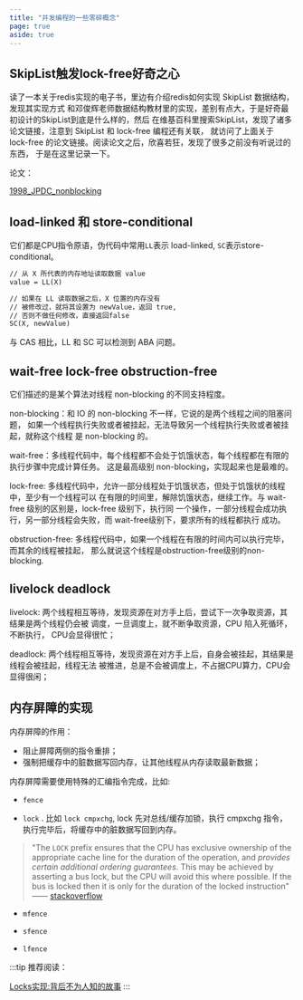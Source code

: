 ```yaml
---
title: "并发编程的一些零碎概念"
page: true
aside: true
---
```


## SkipList触发lock-free好奇之心
读了一本关于redis实现的电子书，里边有介绍redis如何实现 SkipList 数据结构，发现其实现方式
和邓俊辉老师数据结构教材里的实现，差别有点大，于是好奇最初设计的SkipList到底是什么样的，然后
在维基百科里搜索SkipList，发现了诸多论文链接，注意到 SkipList 和 lock-free 编程还有关联，
就访问了上面关于 lock-free 的论文链接。阅读论文之后，欣喜若狂，发现了很多之前没有听说过的东西，
于是在这里记录一下。

论文：

[1998_JPDC_nonblocking](https://www.cs.rochester.edu/u/scott/papers/1998_JPDC_nonblocking.pdf)

## load-linked 和 store-conditional
它们都是CPU指令原语，伪代码中常用`LL`表示 load-linked, `SC`表示store-conditional。

```txt
// 从 X 所代表的内存地址读取数据 value
value = LL(X)

// 如果在 LL 读取数据之后，X 位置的内存没有
// 被修改过，就将其设置为 newValue，返回 true,
// 否则不做任何修改，直接返回false
SC(X, newValue)
```

与 CAS 相比，LL 和 SC 可以检测到 ABA 问题。

## wait-free lock-free obstruction-free
它们描述的是某个算法对线程 non-blocking 的不同支持程度。

non-blocking：和 IO 的 non-blocking 不一样，它说的是两个线程之间的阻塞问题，
如果一个线程执行失败或者被挂起，无法导致另一个线程执行失败或者被挂起，就称这个线程
是 non-blocking 的。

wait-free：多线程代码中，每个线程都不会处于饥饿状态，每个线程都在有限的执行步骤中完成计算任务。
这是最高级别 non-blocking，实现起来也是最难的。

lock-free: 多线程代码中，允许一部分线程处于饥饿状态，但处于饥饿状的线程中，至少有一个线程可以
在有限的时间里，解除饥饿状态，继续工作。与 wait-free 级别的区别是，lock-free 级别下，执行同
一个操作，一部分线程会成功执行，另一部分线程会失败，而 wait-free级别下，要求所有的线程都执行
成功。

obstruction-free: 多线程代码中，如果一个线程在有限的时间内可以执行完毕，而其余的线程被挂起，
那么就说这个线程是obstruction-free级别的non-blocking.

## livelock deadlock
livelock: 两个线程相互等待，发现资源在对方手上后，尝试下一次争取资源，其结果是两个线程仍会被
调度，一旦调度上，就不断争取资源，CPU 陷入死循环，不断执行， CPU会显得很忙；

deadlock: 两个线程相互等待，发现资源在对方手上后，自身会被挂起，其结果是线程会被挂起，线程无法
被推进，总是不会被调度上，不占据CPU算力，CPU会显得很闲；

## 内存屏障的实现
内存屏障的作用：
- 阻止屏障两侧的指令重排；
- 强制把缓存中的脏数据写回内存，让其他线程从内存读取最新数据；

内存屏障需要使用特殊的汇编指令完成，比如:
- `fence` 

- `lock` . 比如 `lock cmpxchg`, lock 先对总线/缓存加锁，执行 cmpxchg 指令，执行完毕后，将缓存中的脏数据写回到内存。
> "The `LOCK` prefix ensures that the CPU has exclusive ownership of the appropriate cache line for the duration of the operation, and *provides certain additional ordering guarantees*. This may be achieved by asserting a bus lock, but the CPU will avoid this where possible. If the bus is locked then it is only for the duration of the locked instruction" —— [stackoverflow](https://stackoverflow.com/questions/8891067/what-does-the-lock-instruction-mean-in-x86-assembly)

- `mfence` 

- `sfence` 

- `lfence`

:::tip <TipIcon />
推荐阅读：

[Locks实现:背后不为人知的故事](https://www.hitzhangjie.pro/blog/2021-04-17-locks%E5%AE%9E%E7%8E%B0%E9%82%A3%E4%BA%9B%E4%B8%8D%E4%B8%BA%E4%BA%BA%E7%9F%A5%E7%9A%84%E6%95%85%E4%BA%8B/)
:::